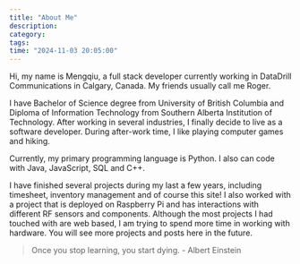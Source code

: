 ```yaml
---
title: "About Me"
description: 
category: 
tags: 
time: "2024-11-03 20:05:00"
---
```


Hi, my name is Mengqiu, a full stack developer currently working in DataDrill Communications in Calgary, Canada. My friends usually call me Roger.

I have Bachelor of Science degree from University of British Columbia and Diploma of Information Technology from Southern Alberta Institution of Technology. After working in several industries, I finally decide to live as a software developer. During after-work time, I like playing computer games and hiking.

Currently, my primary programming language is Python. I also can code with Java, JavaScript, SQL and C++.

I have finished several projects during my last a few years, including timesheet, inventory management and of course this site! I also worked with a project that is deployed on Raspberry Pi and has interactions with different RF sensors and components. Although the most projects I had touched with are web based, I am trying to spend more time in working with hardware. You will see more projects and posts here in the future.

> Once you stop learning, you start dying. - Albert Einstein
